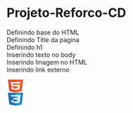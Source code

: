 # Projeto-Reforco-CD




Definindo base do HTML <br>
Definindo Title da pagina <br>
Definindo h1 <br>
Inserindo texto no body <br>
Inserindo Imagem no HTML <br>
Inserindo link externo <br>

  <img align="center" alt="Rafa-HTML" height="30" width="40" src="https://raw.githubusercontent.com/devicons/devicon/master/icons/html5/html5-original.svg"><br>
  <img align="center" alt="Rafa-CSS" height="30" width="40" src="https://raw.githubusercontent.com/devicons/devicon/master/icons/css3/css3-original.svg">
